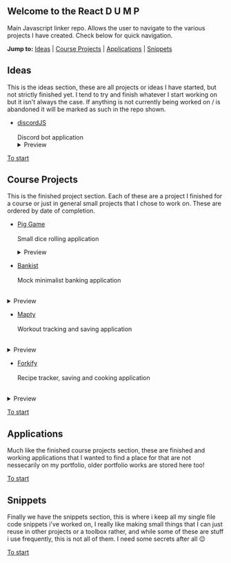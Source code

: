 ## Welcome to the React D U M P

Main Javascript linker repo. Allows the user to navigate to the various projects I have created. Check below for quick navigation.

**Jump to:**  [Ideas](#ideas) | [Course Projects](#course-projects) | [Applications](#applications) | [Snippets](#snippets)

## Ideas

This is the ideas section, these are all projects or ideas I have started, but not strictly finished yet. I tend to try and finish whatever I start working on but it isn't always the case. If anything is not currently being worked on / is abandoned it will be marked as such in the repo shown.

- [discordJS](https://github.com/ShaAnder/discordjs)
  <br><br>
  Discord bot application
  <br>
  <details>
    <summary>Preview</summary>
      <img loading="lazy" src="" height="300px">
  </details>

[To start](#welcome-to-the-react-d-u-m-p)

## Course Projects

This is the finished project section. Each of these are a project I finished for a course or just in general small projects that I chose to work on. These are ordered by date of completion. 

- [Pig Game](https://github.com/ShaAnder/pig-game)
  <br><br>
  Small dice rolling application
  <br>
  <details>
    <summary>Preview</summary>
      <img loading="lazy" src="https://github.com/ShaAnder/JSDump/assets/129494996/8afb4f4c-e5c1-4e2b-a8a3-d4c8d2730024" height="300px">
  </details>

- [Bankist](https://github.com/ShaAnder/bankist)
<br><br>
Mock minimalist banking application
<br>
<details>
  <summary>Preview</summary>
    <img loading="lazy" src="https://github.com/ShaAnder/JSDump/assets/129494996/e0e2bb8e-0483-4a4a-84d3-e5d33f45e26b" height="300px">
</details>

- [Mapty](https://github.com/ShaAnder/mapty)
<br><br>
Workout tracking and saving application
<br>
<details>
  <summary>Preview</summary>
    <img loading="lazy" src="https://github.com/ShaAnder/JSDump/assets/129494996/f29b8e7f-cbd8-4b66-a69b-f746053ffe2f" height="300px">
</details>

- [Forkify](https://github.com/ShaAnder/forkify)
<br><br>
Recipe tracker, saving and cooking application
<br>
<details>
  <summary>Preview</summary>
    <img loading="lazy" src="https://github.com/ShaAnder/JSDump/assets/129494996/00ae8ad2-3ff7-42c7-906d-c1d5ce8729ea" height="300px">
</details>

[To start](#welcome-to-the-react-d-u-m-p)

## Applications

Much like the finished course projects section, these are finished and working applications that I wanted to find a place for that 
are not nessecarily on my portfolio, older portfolio works are stored here too!

[To start](#welcome-to-the-react-d-u-m-p)

## Snippets

Finally we have the snippets section, this is where i keep all my single file code snippets i've worked on, I really like making small
things that I can just reuse in other projects or a toolbox rather, and while some of these are stuff i use frequently, this is not 
all of them. I need some secrets after all 😉

[To start](#welcome-to-the-react-d-u-m-p)
